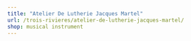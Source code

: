 ```yaml
---
title: "Atelier De Lutherie Jacques Martel"
url: /trois-rivieres/atelier-de-lutherie-jacques-martel/
shop: musical instrument
---
```

